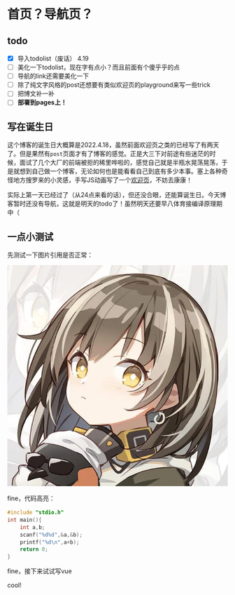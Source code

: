 # 首页？导航页？

<Navigator/>

## todo

- [x] 导入todolist（废话） 4.19
- [ ] 美化一下todolist，现在字有点小？而且前面有个傻乎乎的点
- [ ] 导航的link还需要美化一下
- [ ] 除了纯文字风格的post还想要有类似欢迎页的playground来写一些trick
- [ ] 把博文补一补
- [ ] **部署到pages上！**

## 写在诞生日

这个博客的诞生日大概算是2022.4.18，虽然前面欢迎页之类的已经写了有两天了。但是果然有`post`页面才有了博客的感觉。正是大三下对前途有些迷茫的时候，面试了几个大厂的前端被拒的稀里哗啦的，感觉自己就是半瓶水晃荡晃荡，于是就想到自己做一个博客，无论如何也是能看看自己到底有多少本事。塞上各种奇怪地方搜罗来的小灵感，手写JS动画写了一个[欢迎页](/)，不妨去康康！

实际上第一天已经过了（从24点来看的话），但还没合眼，还能算诞生日。今天博客暂时还没有导航，这就是明天的todo了！虽然明天还要早八体育接编译原理期中（

## 一点小测试

先测试一下图片引用是否正常：

![](../assets/avatar.jpg)

fine，代码高亮：

```c
#include "stdio.h"
int main(){
    int a,b;
    scanf("%d%d",&a,&b);
    printf("%d\n",a+b);
    return 0;
}
```

fine，接下来试试写vue

<Counter/>
<script setup>
import Counter from '../components/Counter.vue'
import Navigator from '../components/Navigator.vue'
</script>

cool!
